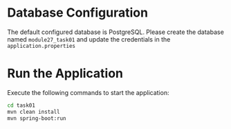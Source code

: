 # Database Configuration


The default configured database is PostgreSQL. Please create the database named `module27_task01` and update the credentials in the `application.properties`

# Run the Application

Execute the following commands to start the application:

```bash
cd task01
mvn clean install
mvn spring-boot:run
```
